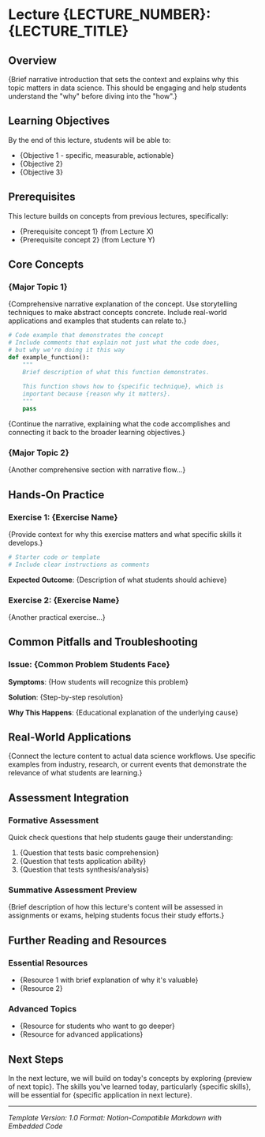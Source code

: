 # Lecture {LECTURE_NUMBER}: {LECTURE_TITLE}

## Overview

{Brief narrative introduction that sets the context and explains why this topic matters in data science. This should be engaging and help students understand the "why" before diving into the "how".}

## Learning Objectives

By the end of this lecture, students will be able to:

- {Objective 1 - specific, measurable, actionable}
- {Objective 2}
- {Objective 3}

## Prerequisites

This lecture builds on concepts from previous lectures, specifically:

- {Prerequisite concept 1} (from Lecture X)
- {Prerequisite concept 2} (from Lecture Y)

## Core Concepts

### {Major Topic 1}

{Comprehensive narrative explanation of the concept. Use storytelling techniques to make abstract concepts concrete. Include real-world applications and examples that students can relate to.}

```python
# Code example that demonstrates the concept
# Include comments that explain not just what the code does,
# but why we're doing it this way
def example_function():
    """
    Brief description of what this function demonstrates.
    
    This function shows how to {specific technique}, which is
    important because {reason why it matters}.
    """
    pass
```

{Continue the narrative, explaining what the code accomplishes and connecting it back to the broader learning objectives.}

### {Major Topic 2}

{Another comprehensive section with narrative flow...}

## Hands-On Practice

### Exercise 1: {Exercise Name}

{Provide context for why this exercise matters and what specific skills it develops.}

```python
# Starter code or template
# Include clear instructions as comments
```

**Expected Outcome**: {Description of what students should achieve}

### Exercise 2: {Exercise Name}

{Another practical exercise...}

## Common Pitfalls and Troubleshooting

### Issue: {Common Problem Students Face}

**Symptoms**: {How students will recognize this problem}

**Solution**: {Step-by-step resolution}

**Why This Happens**: {Educational explanation of the underlying cause}

## Real-World Applications

{Connect the lecture content to actual data science workflows. Use specific examples from industry, research, or current events that demonstrate the relevance of what students are learning.}

## Assessment Integration

### Formative Assessment

Quick check questions that help students gauge their understanding:

1. {Question that tests basic comprehension}
2. {Question that tests application ability}
3. {Question that tests synthesis/analysis}

### Summative Assessment Preview

{Brief description of how this lecture's content will be assessed in assignments or exams, helping students focus their study efforts.}

## Further Reading and Resources

### Essential Resources
- {Resource 1 with brief explanation of why it's valuable}
- {Resource 2}

### Advanced Topics
- {Resource for students who want to go deeper}
- {Resource for advanced applications}

## Next Steps

In the next lecture, we will build on today's concepts by exploring {preview of next topic}. The skills you've learned today, particularly {specific skills}, will be essential for {specific application in next lecture}.

---

*Template Version: 1.0*
*Format: Notion-Compatible Markdown with Embedded Code*